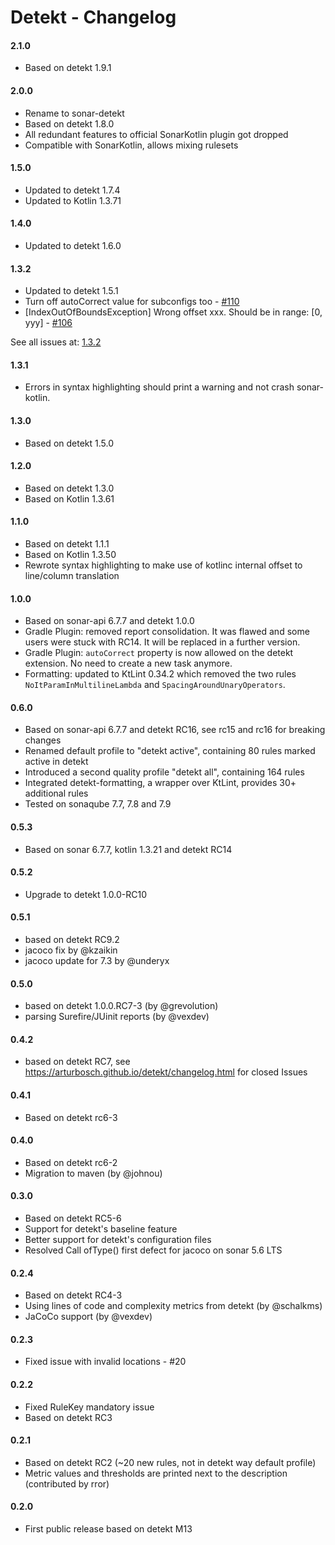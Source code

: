 # Detekt - Changelog

#### 2.1.0

- Based on detekt 1.9.1

#### 2.0.0

- Rename to sonar-detekt
- Based on detekt 1.8.0
- All redundant features to official SonarKotlin plugin got dropped
- Compatible with SonarKotlin, allows mixing rulesets

#### 1.5.0

- Updated to detekt 1.7.4
- Updated to Kotlin 1.3.71

#### 1.4.0

- Updated to detekt 1.6.0

#### 1.3.2

- Updated to detekt 1.5.1
- Turn off autoCorrect value for subconfigs too - [#110](https://github.com/detekt/sonar-kotlin/pull/110)
- [IndexOutOfBoundsException] Wrong offset xxx. Should be in range: [0, yyy] - [#106](https://github.com/detekt/sonar-kotlin/issues/106)

See all issues at: [1.3.2](https://github.com/detekt/sonar-kotlin/milestone/2)

#### 1.3.1

- Errors in syntax highlighting should print a warning and not crash sonar-kotlin.

#### 1.3.0

- Based on detekt 1.5.0

#### 1.2.0

- Based on detekt 1.3.0
- Based on Kotlin 1.3.61

#### 1.1.0

- Based on detekt 1.1.1
- Based on Kotlin 1.3.50
- Rewrote syntax highlighting to make use of kotlinc internal offset to line/column translation

#### 1.0.0

- Based on sonar-api 6.7.7 and detekt 1.0.0
- Gradle Plugin: removed report consolidation. It was flawed and some users were stuck with RC14. It will be replaced in a further version.
- Gradle Plugin: `autoCorrect` property is now allowed on the detekt extension. No need to create a new task anymore.
- Formatting: updated to KtLint 0.34.2 which removed the two rules `NoItParamInMultilineLambda` and `SpacingAroundUnaryOperators`. 

#### 0.6.0

- Based on sonar-api 6.7.7 and detekt RC16, see rc15 and rc16 for breaking changes
- Renamed default profile to "detekt active", containing 80 rules marked active in detekt
- Introduced a second quality profile "detekt all", containing 164 rules
- Integrated detekt-formatting, a wrapper over KtLint, provides 30+ additional rules
- Tested on sonaqube 7.7, 7.8 and 7.9

#### 0.5.3

- Based on sonar 6.7.7, kotlin 1.3.21 and detekt RC14

#### 0.5.2

- Upgrade to detekt 1.0.0-RC10

#### 0.5.1

- based on detekt RC9.2
- jacoco fix by @kzaikin
- jacoco update for 7.3 by @underyx

#### 0.5.0

- based on detekt 1.0.0.RC7-3 (by @grevolution)
- parsing Surefire/JUinit reports (by @vexdev)

#### 0.4.2

- based on detekt RC7, see https://arturbosch.github.io/detekt/changelog.html for closed Issues

#### 0.4.1

- Based on detekt rc6-3

#### 0.4.0 

- Based on detekt rc6-2
- Migration to maven (by @johnou)

#### 0.3.0

- Based on detekt RC5-6
- Support for detekt's baseline feature
- Better support for detekt's configuration files
- Resolved Call ofType() first defect for jacoco on sonar 5.6 LTS 

#### 0.2.4

- Based on detekt RC4-3
- Using lines of code and complexity metrics from detekt (by @schalkms)
- JaCoCo support (by @vexdev)

#### 0.2.3

- Fixed issue with invalid locations - #20

#### 0.2.2

- Fixed RuleKey mandatory issue
- Based on detekt RC3

#### 0.2.1

- Based on detekt RC2 (~20 new rules, not in detekt way default profile)
- Metric values and thresholds are printed next to the description (contributed by rror)

#### 0.2.0

- First public release based on detekt M13
